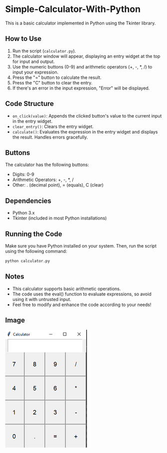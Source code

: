 # Simple-Calculator-With-Python

This is a basic calculator implemented in Python using the Tkinter library.

## How to Use

1. Run the script (`calculator.py`).
2. The calculator window will appear, displaying an entry widget at the top for input and output.
3. Use the numeric buttons (0-9) and arithmetic operators (+, -, *, /) to input your expression.
4. Press the "=" button to calculate the result.
5. Press the "C" button to clear the entry.
6. If there's an error in the input expression, "Error" will be displayed.

## Code Structure

- `on_click(value)`: Appends the clicked button's value to the current input in the entry widget.
- `clear_entry()`: Clears the entry widget.
- `calculate()`: Evaluates the expression in the entry widget and displays the result. Handles errors gracefully.

## Buttons

The calculator has the following buttons:

- Digits: 0-9
- Arithmetic Operators: +, -, *, /
- Other: . (decimal point), = (equals), C (clear)

## Dependencies

- Python 3.x
- Tkinter (included in most Python installations)

## Running the Code

Make sure you have Python installed on your system. Then, run the script using the following command:

```bash
python calculator.py
```
## Notes
- This calculator supports basic arithmetic operations.
- The code uses the eval() function to evaluate expressions, so avoid using it with untrusted input.
- Feel free to modify and enhance the code according to your needs!

## Image
![Calculator](calculator.png)

